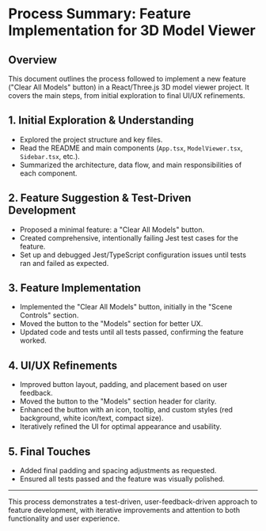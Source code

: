 # Process Summary: Feature Implementation for 3D Model Viewer

## Overview

This document outlines the process followed to implement a new feature ("Clear All Models" button) in a React/Three.js 3D model viewer project. It covers the main steps, from initial exploration to final UI/UX refinements.

## 1. Initial Exploration & Understanding

- Explored the project structure and key files.
- Read the README and main components (`App.tsx`, `ModelViewer.tsx`, `Sidebar.tsx`, etc.).
- Summarized the architecture, data flow, and main responsibilities of each component.

## 2. Feature Suggestion & Test-Driven Development

- Proposed a minimal feature: a "Clear All Models" button.
- Created comprehensive, intentionally failing Jest test cases for the feature.
- Set up and debugged Jest/TypeScript configuration issues until tests ran and failed as expected.

## 3. Feature Implementation

- Implemented the "Clear All Models" button, initially in the "Scene Controls" section.
- Moved the button to the "Models" section for better UX.
- Updated code and tests until all tests passed, confirming the feature worked.

## 4. UI/UX Refinements

- Improved button layout, padding, and placement based on user feedback.
- Moved the button to the "Models" section header for clarity.
- Enhanced the button with an icon, tooltip, and custom styles (red background, white icon/text, compact size).
- Iteratively refined the UI for optimal appearance and usability.

## 5. Final Touches

- Added final padding and spacing adjustments as requested.
- Ensured all tests passed and the feature was visually polished.

---

This process demonstrates a test-driven, user-feedback-driven approach to feature development, with iterative improvements and attention to both functionality and user experience.
